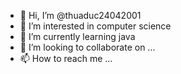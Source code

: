 - 👋 Hi, I’m @thuaduc24042001
- 👀 I’m interested in computer science
- 🌱 I’m currently learning java
- 💞️ I’m looking to collaborate on ...
- 📫 How to reach me ...

<!---
thuaduc24042001/thuaduc24042001 is a ✨ special ✨ repository because its `README.md` (this file) appears on your GitHub profile.
You can click the Preview link to take a look at your changes.
--->
